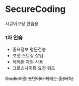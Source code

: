 # SecureCoding
시큐어코딩 연습용
  
### 1차 연습
- 중요정보 평문전송
- 포맷 스트링 삽입
- 해제된 자원 사용
- 크로스사이트 요청 위조

~~Gradle이랑 초면이라 헤매는 중(머쓱)~~
